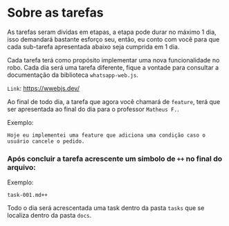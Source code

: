 # Sobre as tarefas

As tarefas seram dividas em etapas, a etapa pode durar no máximo 1 dia, isso demandará bastante esforço seu, então,
eu conto com você para que cada sub-tarefa apresentada abaixo seja cumprida em 1 dia.

Cada tarefa terá como propósito implementar uma nova funcionalidade no robo. Cada dia será uma tarefa diferente, fique
a vontade para consultar a documentação da biblioteca `whatsapp-web.js`.

`Link`: https://wwebjs.dev/

Ao final de todo dia, a tarefa que agora você chamará de `feature`, terá que ser apresentada ao
final do dia para o professor `Matheus F.`.

Exemplo:

`Hoje eu implementei uma feature que adiciona uma condição caso o usuário cancele o pedido.`

### Após concluir a tarefa acrescente um simbolo de `++` no final do arquivo:

Exemplo:

`task-001.md++`

Todo o dia será acrescentada uma task dentro da pasta `tasks` que se localiza dentro da pasta `docs`.
